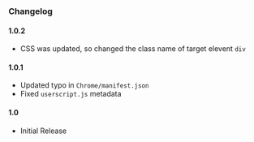### Changelog
#### 1.0.2
* CSS was updated, so changed the class name of target elevent `div`

#### 1.0.1
* Updated typo in `Chrome/manifest.json`
* Fixed `userscript.js` metadata

#### 1.0
* Initial Release